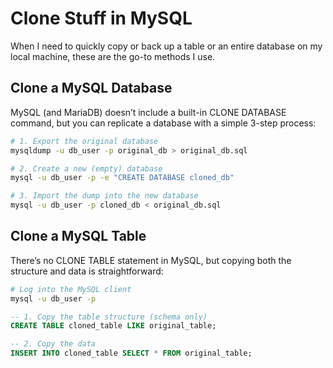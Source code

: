 # Clone Stuff in MySQL

When I need to quickly copy or back up a table or an entire database on my local machine, these are the go-to methods I use.

## Clone a MySQL Database

MySQL (and MariaDB) doesn’t include a built-in CLONE DATABASE command, but you can replicate a database with a simple 3-step process:

```bash
# 1. Export the original database
mysqldump -u db_user -p original_db > original_db.sql

# 2. Create a new (empty) database
mysql -u db_user -p -e "CREATE DATABASE cloned_db"

# 3. Import the dump into the new database
mysql -u db_user -p cloned_db < original_db.sql
```

## Clone a MySQL Table

There’s no CLONE TABLE statement in MySQL, but copying both the structure and data is straightforward:

```bash
# Log into the MySQL client
mysql -u db_user -p
```

```sql
-- 1. Copy the table structure (schema only)
CREATE TABLE cloned_table LIKE original_table;

-- 2. Copy the data
INSERT INTO cloned_table SELECT * FROM original_table;
```
